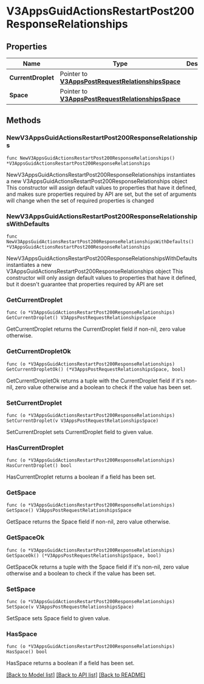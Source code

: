 # V3AppsGuidActionsRestartPost200ResponseRelationships

## Properties

Name | Type | Description | Notes
------------ | ------------- | ------------- | -------------
**CurrentDroplet** | Pointer to [**V3AppsPostRequestRelationshipsSpace**](V3AppsPostRequestRelationshipsSpace.md) |  | [optional] 
**Space** | Pointer to [**V3AppsPostRequestRelationshipsSpace**](V3AppsPostRequestRelationshipsSpace.md) |  | [optional] 

## Methods

### NewV3AppsGuidActionsRestartPost200ResponseRelationships

`func NewV3AppsGuidActionsRestartPost200ResponseRelationships() *V3AppsGuidActionsRestartPost200ResponseRelationships`

NewV3AppsGuidActionsRestartPost200ResponseRelationships instantiates a new V3AppsGuidActionsRestartPost200ResponseRelationships object
This constructor will assign default values to properties that have it defined,
and makes sure properties required by API are set, but the set of arguments
will change when the set of required properties is changed

### NewV3AppsGuidActionsRestartPost200ResponseRelationshipsWithDefaults

`func NewV3AppsGuidActionsRestartPost200ResponseRelationshipsWithDefaults() *V3AppsGuidActionsRestartPost200ResponseRelationships`

NewV3AppsGuidActionsRestartPost200ResponseRelationshipsWithDefaults instantiates a new V3AppsGuidActionsRestartPost200ResponseRelationships object
This constructor will only assign default values to properties that have it defined,
but it doesn't guarantee that properties required by API are set

### GetCurrentDroplet

`func (o *V3AppsGuidActionsRestartPost200ResponseRelationships) GetCurrentDroplet() V3AppsPostRequestRelationshipsSpace`

GetCurrentDroplet returns the CurrentDroplet field if non-nil, zero value otherwise.

### GetCurrentDropletOk

`func (o *V3AppsGuidActionsRestartPost200ResponseRelationships) GetCurrentDropletOk() (*V3AppsPostRequestRelationshipsSpace, bool)`

GetCurrentDropletOk returns a tuple with the CurrentDroplet field if it's non-nil, zero value otherwise
and a boolean to check if the value has been set.

### SetCurrentDroplet

`func (o *V3AppsGuidActionsRestartPost200ResponseRelationships) SetCurrentDroplet(v V3AppsPostRequestRelationshipsSpace)`

SetCurrentDroplet sets CurrentDroplet field to given value.

### HasCurrentDroplet

`func (o *V3AppsGuidActionsRestartPost200ResponseRelationships) HasCurrentDroplet() bool`

HasCurrentDroplet returns a boolean if a field has been set.

### GetSpace

`func (o *V3AppsGuidActionsRestartPost200ResponseRelationships) GetSpace() V3AppsPostRequestRelationshipsSpace`

GetSpace returns the Space field if non-nil, zero value otherwise.

### GetSpaceOk

`func (o *V3AppsGuidActionsRestartPost200ResponseRelationships) GetSpaceOk() (*V3AppsPostRequestRelationshipsSpace, bool)`

GetSpaceOk returns a tuple with the Space field if it's non-nil, zero value otherwise
and a boolean to check if the value has been set.

### SetSpace

`func (o *V3AppsGuidActionsRestartPost200ResponseRelationships) SetSpace(v V3AppsPostRequestRelationshipsSpace)`

SetSpace sets Space field to given value.

### HasSpace

`func (o *V3AppsGuidActionsRestartPost200ResponseRelationships) HasSpace() bool`

HasSpace returns a boolean if a field has been set.


[[Back to Model list]](../README.md#documentation-for-models) [[Back to API list]](../README.md#documentation-for-api-endpoints) [[Back to README]](../README.md)



